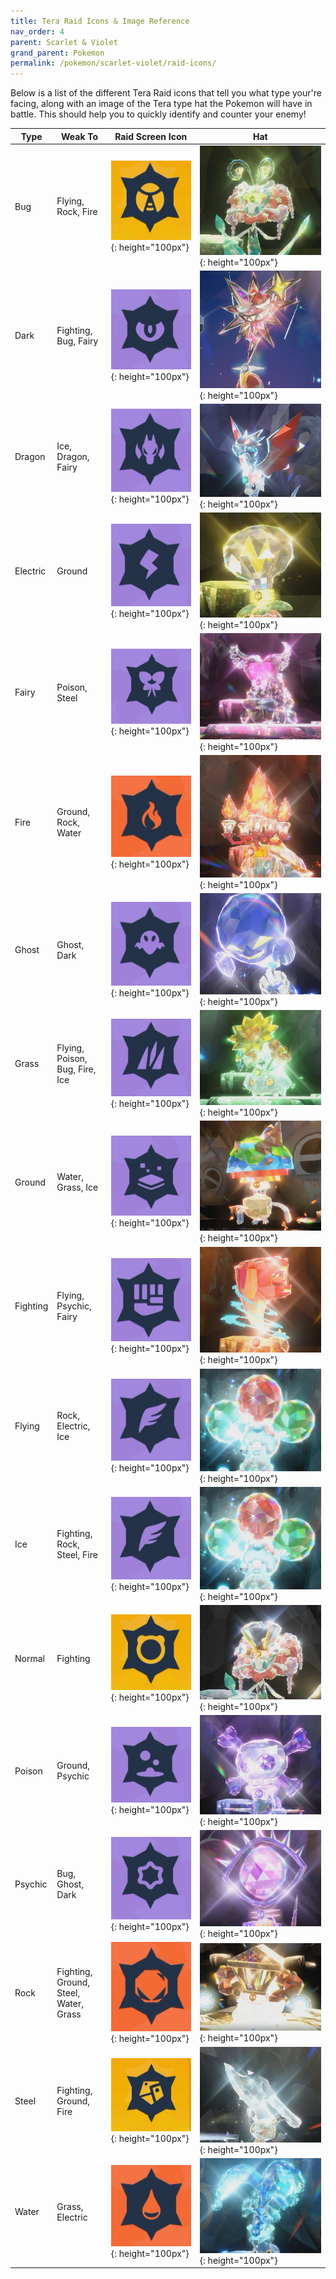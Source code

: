 ```yaml
---
title: Tera Raid Icons & Image Reference
nav_order: 4
parent: Scarlet & Violet
grand_parent: Pokemon
permalink: /pokemon/scarlet-violet/raid-icons/
---
```


Below is a list of the different Tera Raid icons that tell you what type your're facing, along with an image of the Tera type hat the Pokemon will have in battle. This should help you to quickly identify and counter your enemy!

| Type              | Weak To | Raid Screen Icon              | Hat |
|------------------------------|--------------|-----------------------------|---------------|
| Bug | Flying, Rock, Fire | ![bug-icon](/images/pokemon/scarlet-violet/bug-raid-icon.jpg){: height="100px"} | ![bug-icon](/images/pokemon/scarlet-violet/bug-raid-hat.jpg){: height="100px"} |
| Dark | Fighting, Bug, Fairy | ![dark-icon](/images/pokemon/scarlet-violet/dark-raid-icon.jpg){: height="100px"} | ![dark-icon](/images/pokemon/scarlet-violet/dark-raid-hat.jpg){: height="100px"} |
| Dragon | Ice, Dragon, Fairy | ![dragon-icon](/images/pokemon/scarlet-violet/dragon-raid-icon.jpg){: height="100px"} | ![dragon-icon](/images/pokemon/scarlet-violet/dragon-raid-hat.jpg){: height="100px"} |
| Electric | Ground | ![electric-icon](/images/pokemon/scarlet-violet/electric-raid-icon.jpg){: height="100px"} | ![electric-icon](/images/pokemon/scarlet-violet/electric-raid-hat.jpg){: height="100px"} |
| Fairy | Poison, Steel | ![fairy-icon](/images/pokemon/scarlet-violet/fairy-raid-icon.jpg){: height="100px"} | ![fairy-icon](/images/pokemon/scarlet-violet/fairy-raid-hat.jpg){: height="100px"} |
| Fire | Ground, Rock, Water | ![fire-icon](/images/pokemon/scarlet-violet/fire-raid-icon.jpg){: height="100px"} | ![fire-icon](/images/pokemon/scarlet-violet/fire-raid-hat.jpg){: height="100px"} |
| Ghost | Ghost, Dark | ![ghost-icon](/images/pokemon/scarlet-violet/ghost-raid-icon.jpg){: height="100px"} | ![ghost-icon](/images/pokemon/scarlet-violet/ghost-raid-hat.jpg){: height="100px"} |
| Grass | Flying, Poison, Bug, Fire, Ice | ![grass-icon](/images/pokemon/scarlet-violet/grass-raid-icon.jpg){: height="100px"} | ![grass-icon](/images/pokemon/scarlet-violet/grass-raid-hat.jpg){: height="100px"} |
| Ground | Water, Grass, Ice | ![ground-icon](/images/pokemon/scarlet-violet/ground-raid-icon.jpg){: height="100px"} | ![ground-icon](/images/pokemon/scarlet-violet/ground-raid-hat.jpg){: height="100px"} |
| Fighting | Flying, Psychic, Fairy | ![fighting-icon](/images/pokemon/scarlet-violet/fighting-raid-icon.jpg){: height="100px"} | ![fighting-icon](/images/pokemon/scarlet-violet/fighting-raid-hat.jpg){: height="100px"} |
| Flying | Rock, Electric, Ice | ![flying-icon](/images/pokemon/scarlet-violet/flying-raid-icon.jpg){: height="100px"} | ![flying-icon](/images/pokemon/scarlet-violet/flying-raid-hat.jpg){: height="100px"} |
| Ice | Fighting, Rock, Steel, Fire | ![ice-icon](/images/pokemon/scarlet-violet/flying-raid-icon.jpg){: height="100px"} | ![flying-icon](/images/pokemon/scarlet-violet/flying-raid-hat.jpg){: height="100px"} |
| Normal | Fighting | ![normal-icon](/images/pokemon/scarlet-violet/normal-raid-icon.jpg){: height="100px"} | ![normal-icon](/images/pokemon/scarlet-violet/normal-raid-hat.jpg){: height="100px"} |
| Poison | Ground, Psychic | ![poison-icon](/images/pokemon/scarlet-violet/poison-raid-icon.jpg){: height="100px"} | ![poison-icon](/images/pokemon/scarlet-violet/poison-raid-hat.jpg){: height="100px"} |
| Psychic | Bug, Ghost, Dark | ![psychic-icon](/images/pokemon/scarlet-violet/psychic-raid-icon.jpg){: height="100px"} | ![psychic-icon](/images/pokemon/scarlet-violet/psychic-raid-hat.jpg){: height="100px"} |
| Rock | Fighting, Ground, Steel, Water, Grass | ![rock-icon](/images/pokemon/scarlet-violet/rock-raid-icon.jpg){: height="100px"} | ![rock-icon](/images/pokemon/scarlet-violet/rock-raid-hat.jpg){: height="100px"} |
| Steel | Fighting, Ground, Fire | ![steel-icon](/images/pokemon/scarlet-violet/steel-raid-icon.jpg){: height="100px"} | ![steel-icon](/images/pokemon/scarlet-violet/steel-raid-hat.jpg){: height="100px"} |
| Water | Grass, Electric | ![water-icon](/images/pokemon/scarlet-violet/water-raid-icon.jpg){: height="100px"} | ![water-icon](/images/pokemon/scarlet-violet/water-raid-hat.jpg){: height="100px"} |
